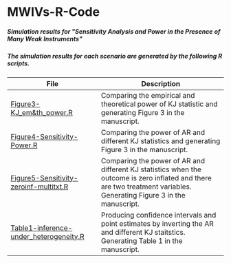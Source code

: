 # MWIVs-R-Code
##### Simulation results for "Sensitivity Analysis and Power in the Presence of Many Weak Instruments"
##### The simulation results for each scenario are generated by the following R scripts.


File | Description
---- | ----
[Figure3-KJ_em&th_power.R](Figure3-KJ_em&th_power.R) | Comparing the empirical and theoretical power of KJ statistic and generating Figure 3 in the manuscript. 
[Figure4-Sensitivity-Power.R](Figure4-Sensitivity-Power.R) | Comparing the power of AR and different KJ statistics and generating Figure 3 in the manuscript. 
[Figure5-Sensitivity-zeroinf-multitxt.R](Figure5-Sensitivity-zeroinf-multitxt.R) | Comparing the power of AR and different KJ statistics when the outcome is zero inflated and there are two treatment variables.  Generating Figure 3 in the manuscript. 
[Table1-inference-under_heterogeneity.R](Table1-inference-under_heterogeneity.R) | Producing confidence intervals and point estimates by inverting the AR and different KJ staitstics. Generating Table 1 in the manuscript.
